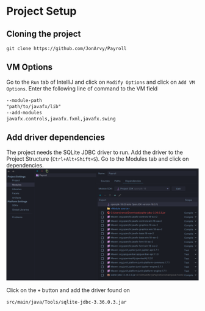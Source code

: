 # Project Setup

## Cloning the project

```shell
git clone https://github.com/JonArvy/Payroll
```

## VM Options

Go to the `Run` tab of IntelliJ and click on `Modify Options` and click on `Add VM Options`. Enter the following line of
command to the VM field

```shell
--module-path
"path/to/javafx/lib"
--add-modules
javafx.controls,javafx.fxml,javafx.swing
```

## Add driver dependencies

The project needs the SQLite JDBC driver to run. Add the driver to the Project Structure (`Ctrl+Alt+Shift+S`). Go to the
Modules tab and click on dependencies.
![img_1.png](img_1.png)

Click on the `+` button and add the driver found on

```shell
src/main/java/Tools/sqlite-jdbc-3.36.0.3.jar
```

